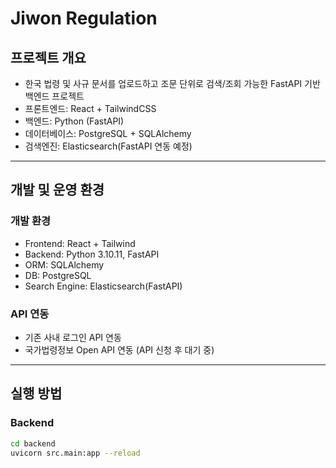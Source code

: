 # Jiwon Regulation 

## 프로젝트 개요
- 한국 법령 및 사규 문서를 업로드하고 조문 단위로 검색/조회 가능한 FastAPI 기반 백엔드 프로젝트
- 프론트엔드: React + TailwindCSS
- 백엔드: Python (FastAPI)
- 데이터베이스: PostgreSQL + SQLAlchemy
- 검색엔진: Elasticsearch(FastAPI 연동 예정)

---

## 개발 및 운영 환경

### 개발 환경
- Frontend: React + Tailwind
- Backend: Python 3.10.11, FastAPI
- ORM: SQLAlchemy
- DB: PostgreSQL
- Search Engine: Elasticsearch(FastAPI)

### API 연동
- 기존 사내 로그인 API 연동
- 국가법령정보 Open API 연동 (API 신청 후 대기 중)

---

## 실행 방법

### Backend
```bash
cd backend
uvicorn src.main:app --reload
